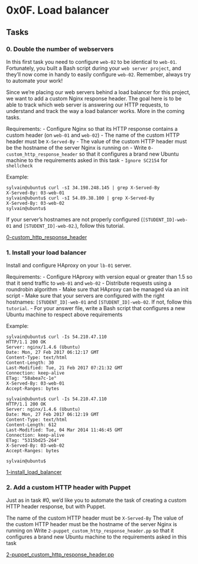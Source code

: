 # 0x0F. Load balancer


## Tasks

### 0. Double the number of webservers

In this first task you need to configure `web-02` to be identical to `web-01`. Fortunately, you built a Bash script during your `web server project`, and they’ll now come in handy to easily configure `web-02`. Remember, always try to automate your work!

Since we’re placing our web servers behind a load balancer for this project, we want to add a custom Nginx response header. The goal here is to be able to track which web server is answering our HTTP requests, to understand and track the way a load balancer works. More in the coming tasks.

Requirements:
    - Configure Nginx so that its HTTP response contains a custom header (on `web-01` and `web-02`)
        - The name of the custom HTTP header must be `X-Served-By`
        - The value of the custom HTTP header must be the hostname of the server Nginx is running on
    - Write `0-custom_http_response_header` so that it configures a brand new Ubuntu machine to the requirements asked in this task
        - `Ignore SC2154` for `shellcheck`

Example:

```shell
sylvain@ubuntu$ curl -sI 34.198.248.145 | grep X-Served-By
X-Served-By: 03-web-01
sylvain@ubuntu$ curl -sI 54.89.38.100 | grep X-Served-By
X-Served-By: 03-web-02
sylvain@ubuntu$
```

If your server’s hostnames are not properly configured (`[STUDENT_ID]-web-01` and `[STUDENT_ID]-web-02`.), follow this tutorial.


[0-custom_http_response_header](https://github.com/lahincapie/holberton-system_engineering-devops/tree/main/0x0F-load_balancer/0-custom_http_response_header)


### 1. Install your load balancer

Install and configure HAproxy on your `lb-01` server.

Requirements:
    - Configure HAproxy with version equal or greater than 1.5 so that it send traffic to `web-01` and `web-02`
    - Distribute requests using a roundrobin algorithm
    - Make sure that HAproxy can be managed via an init script
    - Make sure that your servers are configured with the right hostnames: `[STUDENT_ID]-web-01` and `[STUDENT_ID]-web-02`. If not, follow this `tutorial`.
    - For your answer file, write a Bash script that configures a new Ubuntu machine to respect above requirements

Example:

```shell
sylvain@ubuntu$ curl -Is 54.210.47.110
HTTP/1.1 200 OK
Server: nginx/1.4.6 (Ubuntu)
Date: Mon, 27 Feb 2017 06:12:17 GMT
Content-Type: text/html
Content-Length: 30
Last-Modified: Tue, 21 Feb 2017 07:21:32 GMT
Connection: keep-alive
ETag: "58abea7c-1e"
X-Served-By: 03-web-01
Accept-Ranges: bytes

sylvain@ubuntu$ curl -Is 54.210.47.110
HTTP/1.1 200 OK
Server: nginx/1.4.6 (Ubuntu)
Date: Mon, 27 Feb 2017 06:12:19 GMT
Content-Type: text/html
Content-Length: 612
Last-Modified: Tue, 04 Mar 2014 11:46:45 GMT
Connection: keep-alive
ETag: "5315bd25-264"
X-Served-By: 03-web-02
Accept-Ranges: bytes

sylvain@ubuntu$
```

[1-install_load_balancer](https://github.com/lahincapie/holberton-system_engineering-devops/tree/main/0x0F-load_balancer/1-install_load_balancer)


### 2. Add a custom HTTP header with Puppet

Just as in task #0, we’d like you to automate the task of creating a custom HTTP header response, but with Puppet.

The name of the custom HTTP header must be `X-Served-By`
The value of the custom HTTP header must be the hostname of the server Nginx is running on
Write `2-puppet_custom_http_response_header.pp` so that it configures a brand new Ubuntu machine to the requirements asked in this task


[2-puppet_custom_http_response_header.pp](https://github.com/lahincapie/holberton-system_engineering-devops/tree/main/0x0F-load_balancer/2-puppet_custom_http_response_header.pp)
